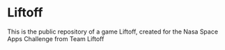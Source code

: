 # Liftoff
This is the public repository of a game Liftoff, created for the Nasa Space Apps Challenge from Team Liftoff
